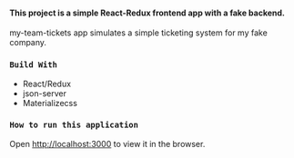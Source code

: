 #### This project is a simple React-Redux frontend app with a fake backend. 

my-team-tickets app simulates a simple ticketing system for my fake company. 

### `Build With`

<ul>
    <li>React/Redux</li>
    <li>json-server</li>
    <li>Materializecss</li>
</ul>

### `How to run this application`

Open [http://localhost:3000](http://localhost:3000) to view it in the browser.
